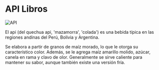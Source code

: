 # API Libros

![API](https://st2.depositphotos.com/1010142/6593/i/450/depositphotos_65939199-stock-photo-traditional-bolivian-api-with-pastel.jpg)

El api (del quechua api, 'mazamorra', 'colada') es una bebida típica en las regiones andinas del Perú, Bolivia y Argentina.

Se elabora a partir de granos de maíz morado, lo que le otorga su característico color. Además, se le agrega maíz amarillo molido, azúcar, canela en rama y clavo de olor. Generalmente se sirve caliente para mantener su sabor, aunque también existe una versión fría.
